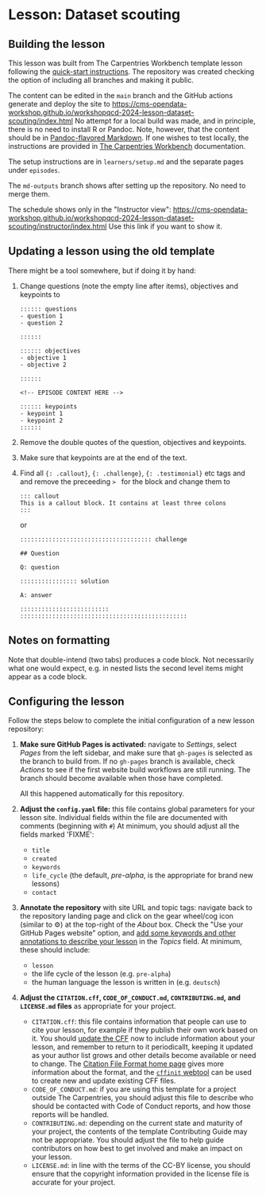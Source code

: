 # Lesson: Dataset scouting

## Building the lesson

This lesson was built from The Carpentries Workbench template lesson following the [quick-start instructions](https://carpentries.github.io/sandpaper-docs/introduction.html#super-quickstart-copy-a-template-from-github). The repository was created checking the option of including all branches and making it public. 

The content can be edited in the `main` branch and the GitHub actions generate and deploy the site to https://cms-opendata-workshop.github.io/workshopqcd-2024-lesson-dataset-scouting/index.html
No attempt for a local build was made, and in principle, there is no need to install R or Pandoc. Note, however, that the content should be in [Pandoc-flavored Markdown](https://pandoc.org/MANUAL.html). If one wishes to test locally, the instructions are provided in [The Carpentries Workbench][workbench] documentation.

The setup instructions are in `learners/setup.md` and the separate pages under `episodes`.

The `md-outputs` branch shows after setting up the repository. No need to merge them.

The schedule shows only in the "Instructor view": https://cms-opendata-workshop.github.io/workshopqcd-2024-lesson-dataset-scouting/instructor/index.html 
Use this link if you want to show it.

## Updating a lesson using the old template

There might be a tool somewhere, but if doing it by hand:

1. Change questions (note the empty line after items), objectives and keypoints to
   ```
   :::::: questions
   - question 1
   - question 2

   ::::::

   :::::: objectives
   - objective 1
   - objective 2

   ::::::

   <!-- EPISODE CONTENT HERE -->

   :::::: keypoints
   - keypoint 1
   - keypoint 2
   ::::::
   ```
2. Remove the double quotes of the question, objectives and keypoints.
3. Make sure that keypoints are at the end of the text.
4. Find all `{: .callout}`, `{: .challenge}`, `{: .testimonial}` etc tags and and remove the preceeding `> ` for the block and change them to

   ```
   ::: callout
   This is a callout block. It contains at least three colons
   :::
   ```
   or

   ```
   ::::::::::::::::::::::::::::::::::::: challenge

   ## Question

   Q: question

   :::::::::::::::: solution

   A: answer

   :::::::::::::::::::::::::
   :::::::::::::::::::::::::::::::::::::::::::::::
   ```

## Notes on formatting

Note that double-intend (two tabs) produces a code block. Not necessarily what one would expect, e.g. in nested lists the second level items might appear as a code block.


## Configuring the lesson

Follow the steps below to
complete the initial configuration of a new lesson repository:

1. **Make sure GitHub Pages is activated:**
   navigate to _Settings_,
   select _Pages_ from the left sidebar,
   and make sure that `gh-pages` is selected as the branch to build from.
   If no `gh-pages` branch is available, check _Actions_ to see if the first
   website build workflows are still running.
   The branch should become available when those have completed.

   All this happened automatically for this repository. 
1. **Adjust the `config.yaml` file:**
   this file contains global parameters for your lesson site.
   Individual fields within the file are documented with comments (beginning with `#`)
   At minimum, you should adjust all the fields marked 'FIXME':
   - `title`
   - `created`
   - `keywords`
   - `life_cycle` (the default, _pre-alpha_, is the appropriate for brand new lessons)
   - `contact`
1. **Annotate the repository** with site URL and topic tags:
   navigate back to the repository landing page and
   click on the gear wheel/cog icon (similar to ⚙️) 
   at the top-right of the _About_ box.
   Check the "Use your GitHub Pages website" option,
   and [add some keywords and other annotations to describe your lesson](https://cdh.carpentries.org/the-carpentries-incubator.html#topic-tags)
   in the _Topics_ field.
   At minimum, these should include:
   - `lesson`
   - the life cycle of the lesson (e.g. `pre-alpha`)
   - the human language the lesson is written in (e.g. `deutsch`)
1. **Adjust the 
   `CITATION.cff`, `CODE_OF_CONDUCT.md`, `CONTRIBUTING.md`, and `LICENSE.md` files**
   as appropriate for your project.
   -  `CITATION.cff`:
      this file contains information that people can use to cite your lesson,
      for example if they publish their own work based on it.
      You should [update the CFF][cff-sandpaper-docs] now to include information about your lesson,
      and remember to return to it periodicallt, keeping it updated as your
      author list grows and other details become available or need to change.
      The [Citation File Format home page][cff-home] gives more information about the format,
      and the [`cffinit` webtool][cffinit] can be used to create new and update existing CFF files.
   -  `CODE_OF_CONDUCT.md`: 
      if you are using this template for a project outside The Carpentries,
      you should adjust this file to describe 
      who should be contacted with Code of Conduct reports,
      and how those reports will be handled.
   -  `CONTRIBUTING.md`:
      depending on the current state and maturity of your project,
      the contents of the template Contributing Guide may not be appropriate.
      You should adjust the file to help guide contributors on how best
      to get involved and make an impact on your lesson.
   -  `LICENSE.md`:
      in line with the terms of the CC-BY license,
      you should ensure that the copyright information 
      provided in the license file is accurate for your project.

[cff-home]: https://citation-file-format.github.io/
[cff-sandpaper-docs]:  https://carpentries.github.io/sandpaper-docs/editing.html#making-your-lesson-citable
[cffinit]: https://citation-file-format.github.io/cff-initializer-javascript/
[workbench]: https://carpentries.github.io/sandpaper-docs/
